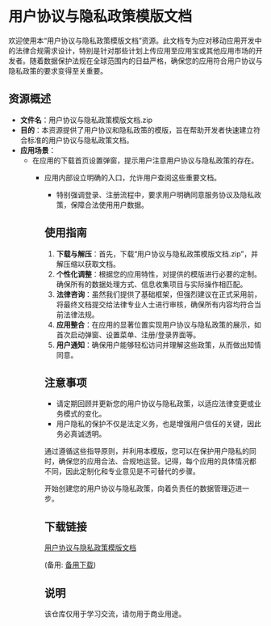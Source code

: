 # 用户协议与隐私政策模版文档

欢迎使用本“用户协议与隐私政策模版文档”资源。此文档专为应对移动应用开发中的法律合规需求设计，特别是针对那些计划上传应用至应用宝或其他应用市场的开发者。随着数据保护法规在全球范围内的日益严格，确保您的应用符合用户协议与隐私政策的要求变得至关重要。

## 资源概述

- **文件名**：用户协议与隐私政策模版文档.zip
- **目的**：本资源提供了用户协议和隐私政策的模版，旨在帮助开发者快速建立符合标准的用户协议与隐私政策文档。
- **应用场景**：
    - 在应用的下载首页设置弹窗，提示用户注意用户协议与隐私政策的存在。
        - 应用内部设立明确的入口，允许用户查阅这些重要文档。
            - 特别强调登录、注册流程中，要求用户明确同意服务协议及隐私政策，保障合法使用用户数据。

            ## 使用指南

            1. **下载与解压**：首先，下载“用户协议与隐私政策模版文档.zip”，并解压缩以获取文档。
            2. **个性化调整**：根据您的应用特性，对提供的模版进行必要的定制。确保所有的数据处理方式、信息收集项目与实际操作相匹配。
            3. **法律咨询**：虽然我们提供了基础框架，但强烈建议在正式采用前，将最终文档提交给法律专业人士进行审核，确保所有内容均符合当前法律法规。
            4. **应用整合**：在应用的显著位置实现用户协议与隐私政策的展示，如首次启动弹窗、设置菜单、注册/登录界面等。
            5. **用户通知**：确保用户能够轻松访问并理解这些政策，从而做出知情同意。

            ## 注意事项

            - 请定期回顾并更新您的用户协议与隐私政策，以适应法律变更或业务模式的变化。
            - 用户隐私的保护不仅是法定义务，也是增强用户信任的关键，因此务必真诚透明。

            通过遵循这些指导原则，并利用本模版，您可以在保护用户隐私的同时，确保您的应用合法、合规地运营。记得，每个应用的具体情况都不同，因此定制化和专业意见是不可替代的步骤。

            开始创建您的用户协议与隐私政策，向着负责任的数据管理迈进一步。

            ## 下载链接
            [用户协议与隐私政策模版文档](https://pan.quark.cn/s/e3d3581bf15f) 

            (备用: [备用下载](https://pan.baidu.com/s/1EXgoSAJk8HADrdhxjrUBFg?pwd=1234))

            ## 说明

            该仓库仅用于学习交流，请勿用于商业用途。
